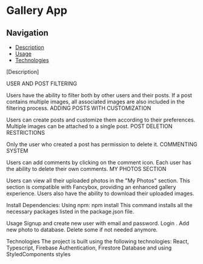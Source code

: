 # Gallery App

## Navigation

- [Description](#description)
- [Usage](#usage)
- [Technologies](#technologies)

[Description]

USER AND POST FILTERING

Users have the ability to filter both by other users and their posts.
If a post contains multiple images, all associated images are also included in the filtering process.
ADDING POSTS WITH CUSTOMIZATION

Users can create posts and customize them according to their preferences.
Multiple images can be attached to a single post.
POST DELETION RESTRICTIONS

Only the user who created a post has permission to delete it.
COMMENTING SYSTEM

Users can add comments by clicking on the comment icon.
Each user has the ability to delete their own comments.
MY PHOTOS SECTION

Users can view all their uploaded photos in the "My Photos" section.
This section is compatible with Fancybox, providing an enhanced gallery experience.
Users also have the ability to download their uploaded images.

Install Dependencies:
Using npm:
npm install
This command installs all the necessary packages listed in the package.json file.

Usage
Signup and create new user with email and password.
Login .
Add new photo to database. Delete some if not needed anymore.

Technologies
The project is built using the following technologies:
React, Typescript, Firebase Authentication, Firestore Database
and using StyledComponents styles
